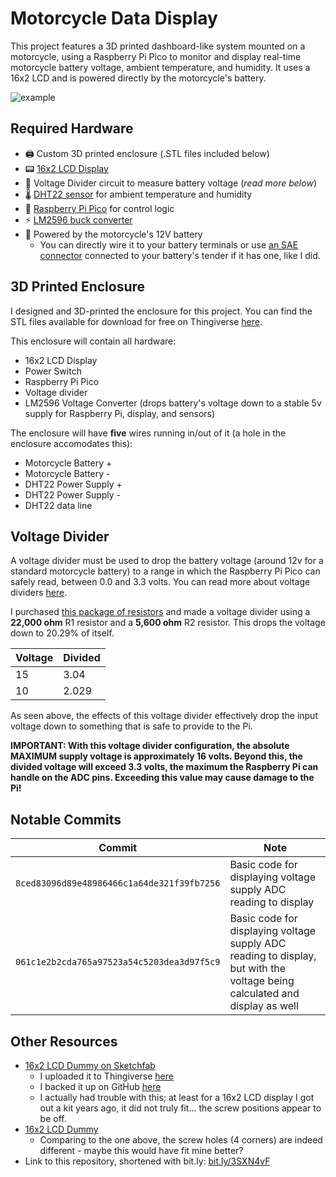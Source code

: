 # Motorcycle Data Display
This project features a 3D printed dashboard-like system mounted on a motorcycle, using a Raspberry Pi Pico to monitor and display real-time motorcycle battery voltage, ambient temperature, and humidity. It uses a 16x2 LCD and is powered directly by the motorcycle's battery.

![example](https://i.imgur.com/Inj0Ljx.jpeg)

## Required Hardware
- 🖨️ Custom 3D printed enclosure (.STL files included below)
- 📟 [16x2 LCD Display](https://a.co/d/b4bnMaQ)
- 🔌 Voltage Divider circuit to measure battery voltage (*read more below*)
- 🌡️ [DHT22 sensor](https://a.co/d/ewYQhxm) for ambient temperature and humidity
- 🧠 [Raspberry Pi Pico](https://www.raspberrypi.com/products/raspberry-pi-pico/) for control logic
- ⚡ [LM2596 buck converter](https://a.co/d/bLv2FjF)
- 🔋 Powered by the motorcycle's 12V battery
    - You can directly wire it to your battery terminals or use [an SAE connector](https://a.co/d/0mAilbJ) connected to your battery's tender if it has one, like I did.

## 3D Printed Enclosure
I designed and 3D-printed the enclosure for this project. You can find the STL files available for download for free on Thingiverse [here](https://www.thingiverse.com/thing:7082009).

This enclosure will contain all hardware:
- 16x2 LCD Display
- Power Switch
- Raspberry Pi Pico
- Voltage divider
- LM2596 Voltage Converter (drops battery's voltage down to a stable 5v supply for Raspberry Pi, display, and sensors)

The enclosure will have **five** wires running in/out of it (a hole in the enclosure accomodates this):
- Motorcycle Battery +
- Motorcycle Battery - 
- DHT22 Power Supply +
- DHT22 Power Supply - 
- DHT22 data line

## Voltage Divider
A voltage divider must be used to drop the battery voltage (around 12v for a standard motorcycle battery) to a range in which the Raspberry Pi Pico can safely read, between 0.0 and 3.3 volts. You can read more about voltage dividers [here](https://learn.sparkfun.com/tutorials/voltage-dividers/all).

I purchased [this package of resistors](https://a.co/d/0yozjyX) and made a voltage divider using a **22,000 ohm** R1 resistor and a **5,600 ohm** R2 resistor. This drops the voltage down to 20.29% of itself.

|Voltage|Divided|
|-|-|
|15|3.04|
|10|2.029|

As seen above, the effects of this voltage divider effectively drop the input voltage down to something that is safe to provide to the Pi.

**IMPORTANT: With this voltage divider configuration, the absolute MAXIMUM supply voltage is approximately 16 volts. Beyond this, the divided voltage will exceed 3.3 volts, the maximum the Raspberry Pi can handle on the ADC pins. Exceeding this value may cause damage to the Pi!**

## Notable Commits
|Commit|Note|
|-|-|
|`8ced83096d89e48986466c1a64de321f39fb7256`|Basic code for displaying voltage supply ADC reading to display|
|`061c1e2b2cda765a97523a54c5203dea3d97f5c9`|Basic code for displaying voltage supply ADC reading to display, but with the voltage being calculated and display as well|

## Other Resources
- [16x2 LCD Dummy on Sketchfab](https://sketchfab.com/3d-models/lcd-2004-16x2-hd44780-dummy-ea053f7f3c7045e4940769e17f48a0d0)
    - I uploaded it to Thingiverse [here](https://www.thingiverse.com/thing:7069861)
    - I backed it up on GitHub [here](https://github.com/TimHanewich/motorcycle-data-display/releases/download/2/LCD.stl)
    - I actually had trouble with this; at least for a 16x2 LCD display I got out a kit years ago, it did not truly fit... the screw positions appear to be off.
- [16x2 LCD Dummy](https://www.thingiverse.com/thing:3505029)
    - Comparing to the one above, the screw holes (4 corners) are indeed different - maybe this would have fit mine better?
- Link to this repository, shortened with bit.ly: [bit.ly/3SXN4vF](bit.ly/3SXN4vF)